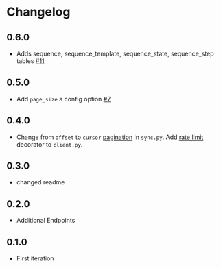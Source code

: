 # Changelog

## 0.6.0
  * Adds sequence, sequence_template, sequence_state, sequence_step tables [#11](https://github.com/singer-io/tap-outreach/pull/11)

## 0.5.0
  * Add `page_size` a config option [#7](https://github.com/singer-io/tap-outreach/pull/7)

## 0.4.0
  * Change from `offset` to `cursor` [pagination](https://api.outreach.io/api/v2/docs#pagination) in `sync.py`. Add [rate limit](https://api.outreach.io/api/v2/docs#rate-limiting) decorator to `client.py`.

## 0.3.0
  * changed readme 

## 0.2.0
  * Additional Endpoints 

## 0.1.0
  * First iteration
